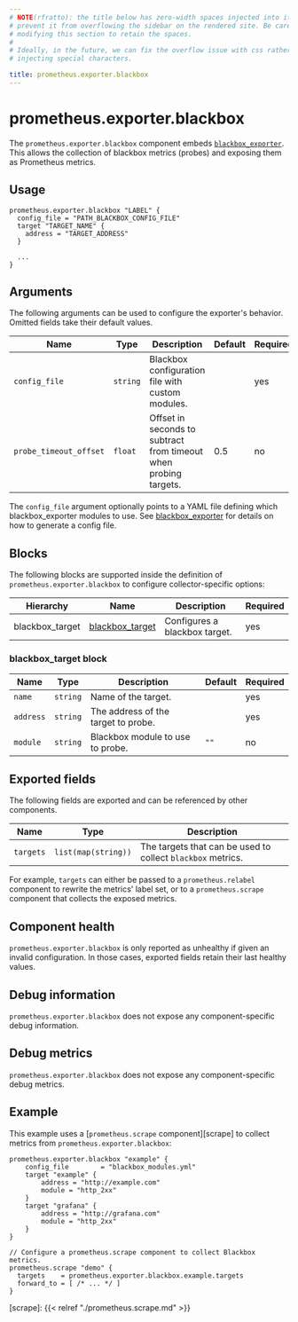 ```yaml
---
# NOTE(rfratto): the title below has zero-width spaces injected into it to
# prevent it from overflowing the sidebar on the rendered site. Be careful when
# modifying this section to retain the spaces.
#
# Ideally, in the future, we can fix the overflow issue with css rather than
# injecting special characters.

title: prometheus.exporter.blackbox
---
```


# prometheus.exporter.blackbox
The `prometheus.exporter.blackbox` component embeds
[`blackbox_exporter`](https://github.com/prometheus/blackbox_exporter). This allows
the collection of blackbox metrics (probes) and exposing them as Prometheus metrics.

## Usage

```river
prometheus.exporter.blackbox "LABEL" {
  config_file = "PATH_BLACKBOX_CONFIG_FILE"
  target "TARGET_NAME" {
    address = "TARGET_ADDRESS" 
  }
  
  ...
}
```

## Arguments
The following arguments can be used to configure the exporter's behavior.
Omitted fields take their default values.

Name | Type | Description | Default | Required
---- | ---- | ----------- | ------- | --------
`config_file`                 | `string`       | Blackbox configuration file with custom modules. | | yes
`probe_timeout_offset`        | `float`        | Offset in seconds to subtract from timeout when probing targets.  | 0.5 | no

The `config_file` argument optionally points to a YAML file defining which blackbox_exporter modules to use. See [blackbox_exporter]( https://github.com/prometheus/blackbox_exporter/blob/master/example.yml) for details on how to generate a config file.

## Blocks

The following blocks are supported inside the definition of
`prometheus.exporter.blackbox` to configure collector-specific options:

Hierarchy | Name | Description | Required
--------- | ---- | ----------- | --------
blackbox_target | [blackbox_target][] | Configures a blackbox target. | yes

[blackbox_target]: #blackbox_target-block

### blackbox_target block
Name | Type | Description | Default | Required
---- | ---- | ----------- | ------- | --------
`name` | `string` | Name of the target. | | yes
`address` | `string` | The address of the target to probe. | | yes
`module`| `string` | Blackbox module to use to probe. | `""` | no

## Exported fields
The following fields are exported and can be referenced by other components.

Name      | Type                | Description
--------- | ------------------- | -----------
`targets` | `list(map(string))` | The targets that can be used to collect `blackbox` metrics.

For example, `targets` can either be passed to a `prometheus.relabel`
component to rewrite the metrics' label set, or to a `prometheus.scrape`
component that collects the exposed metrics.

## Component health

`prometheus.exporter.blackbox` is only reported as unhealthy if given
an invalid configuration. In those cases, exported fields retain their last
healthy values.

## Debug information

`prometheus.exporter.blackbox` does not expose any component-specific
debug information.

## Debug metrics

`prometheus.exporter.blackbox` does not expose any component-specific
debug metrics.

## Example

This example uses a [`prometheus.scrape` component][scrape] to collect metrics
from `prometheus.exporter.blackbox`:

```river
prometheus.exporter.blackbox "example" { 
	config_file        = "blackbox_modules.yml"
	target "example" {
		address = "http://example.com"
		module = "http_2xx"
	}
	target "grafana" {
		address = "http://grafana.com"
		module = "http_2xx"
	}	
}

// Configure a prometheus.scrape component to collect Blackbox metrics.
prometheus.scrape "demo" {
  targets    = prometheus.exporter.blackbox.example.targets
  forward_to = [ /* ... */ ]
}
```

[scrape]: {{< relref "./prometheus.scrape.md" >}}
